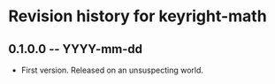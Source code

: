 # Revision history for keyright-math

## 0.1.0.0 -- YYYY-mm-dd

* First version. Released on an unsuspecting world.
